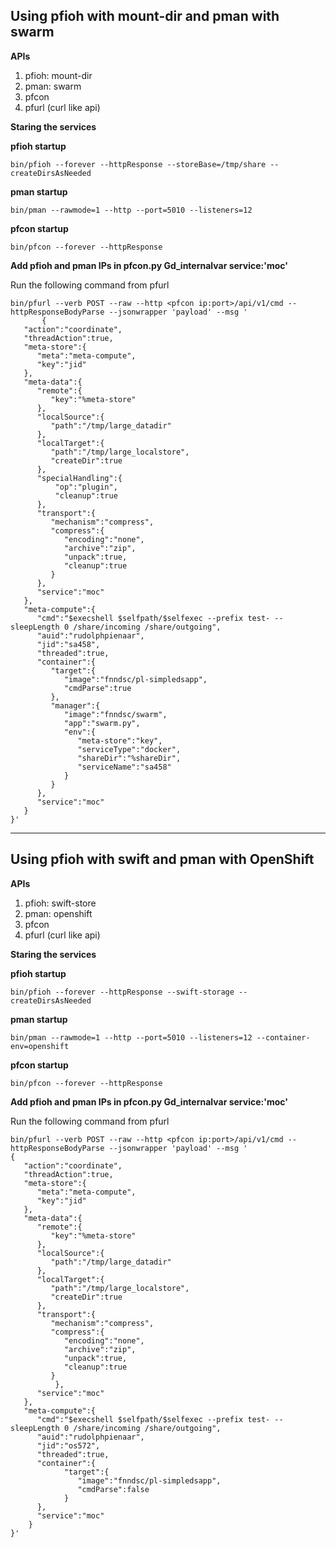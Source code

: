 Using pfioh with mount-dir and pman with swarm
----------------------------------------------

**APIs**

1. pfioh: mount-dir
2. pman: swarm
3. pfcon
4. pfurl (curl like api)

**Staring the services**

**pfioh startup**

    bin/pfioh --forever --httpResponse --storeBase=/tmp/share --createDirsAsNeeded

**pman startup**

    bin/pman --rawmode=1 --http --port=5010 --listeners=12

**pfcon startup**

    bin/pfcon --forever --httpResponse

**Add pfioh and pman IPs in pfcon.py Gd_internalvar service:'moc'**


Run the following command from pfurl

    bin/pfurl --verb POST --raw --http <pfcon ip:port>/api/v1/cmd --httpResponseBodyParse --jsonwrapper 'payload' --msg '
           {
       "action":"coordinate",
       "threadAction":true,
       "meta-store":{
          "meta":"meta-compute",
          "key":"jid"
       },
       "meta-data":{
          "remote":{
             "key":"%meta-store"
          },
          "localSource":{
             "path":"/tmp/large_datadir"
          },
          "localTarget":{
             "path":"/tmp/large_localstore",
             "createDir":true
          },
          "specialHandling":{
              "op":"plugin",
              "cleanup":true
          },
          "transport":{
             "mechanism":"compress",
             "compress":{
                "encoding":"none",
                "archive":"zip",
                "unpack":true,
                "cleanup":true
             }
          },
          "service":"moc"
       },
       "meta-compute":{
          "cmd":"$execshell $selfpath/$selfexec --prefix test- --sleepLength 0 /share/incoming /share/outgoing",
          "auid":"rudolphpienaar",
          "jid":"sa458",
          "threaded":true,
          "container":{
             "target":{
                "image":"fnndsc/pl-simpledsapp",
                "cmdParse":true
             },
             "manager":{
                "image":"fnndsc/swarm",
                "app":"swarm.py",
                "env":{
                   "meta-store":"key",
                   "serviceType":"docker",
                   "shareDir":"%shareDir",
                   "serviceName":"sa458"
                }
             }
          },
          "service":"moc"
       }
    }'


***


Using pfioh with swift and pman with OpenShift
----------------------------------------------

**APIs**

1. pfioh: swift-store
2. pman: openshift
3. pfcon
4. pfurl (curl like api)

**Staring the services**

**pfioh startup**

    bin/pfioh --forever --httpResponse --swift-storage --createDirsAsNeeded

 

**pman startup**

    bin/pman --rawmode=1 --http --port=5010 --listeners=12 --container-env=openshift

**pfcon startup**

    bin/pfcon --forever --httpResponse

**Add pfioh and pman IPs in pfcon.py Gd_internalvar service:'moc'**

Run the following command from pfurl

    bin/pfurl --verb POST --raw --http <pfcon ip:port>/api/v1/cmd --httpResponseBodyParse --jsonwrapper 'payload' --msg '
    {
       "action":"coordinate",
       "threadAction":true,
       "meta-store":{
          "meta":"meta-compute",
          "key":"jid"
       },
       "meta-data":{
          "remote":{
             "key":"%meta-store"
          },
          "localSource":{
             "path":"/tmp/large_datadir"
          },
          "localTarget":{
             "path":"/tmp/large_localstore",
             "createDir":true
          },
          "transport":{
             "mechanism":"compress",
             "compress":{
                "encoding":"none",
                "archive":"zip",
                "unpack":true,
                "cleanup":true
             }
    	      },
          "service":"moc"
       },
       "meta-compute":{
          "cmd":"$execshell $selfpath/$selfexec --prefix test- --sleepLength 0 /share/incoming /share/outgoing",
          "auid":"rudolphpienaar",
          "jid":"os572",
          "threaded":true,
          "container":{
                "target":{
                   "image":"fnndsc/pl-simpledsapp",
                   "cmdParse":false
                }
          },
          "service":"moc"
        }      
    }'



